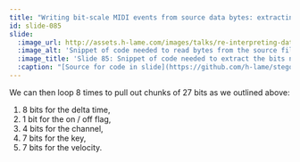 ```yaml
---
title: "Writing bit-scale MIDI events from source data bytes: extracting a single event"
id: slide-085
slide:
  :image_url: http://assets.h-lame.com/images/talks/re-interpreting-data/rubyconf-2023/slides/050-stage-04.png
  :image_alt: 'Snippet of code needed to read bytes from the source file and turn them into the bits needed for MIDI events, highlighting the code for extracting the bits needed to create a single event; source: https://github.com/h-lame/stegosaurus/blob/fc41db8be711b5649b01834c3254ca07bb73626e/lib/stegosaurus/midriffs.rb#L134-L138'
  :image_title: 'Slide 85: Snippet of code needed to extract the bits needed to create a single MIDI event'
  :caption: "[Source for code in slide](https://github.com/h-lame/stegosaurus/blob/fc41db8be711b5649b01834c3254ca07bb73626e/lib/stegosaurus/midriffs.rb#L134-L138)<% fnrf '‡', 12 %>\n"
---
```

We can then loop 8 times to pull out chunks of 27 bits as we outlined above:

1. 8 bits for the delta time,
2. 1 bit for the on / off flag,
3. 4 bits for the channel,
4. 7 bits for the key,
5. 7 bits for the velocity.
